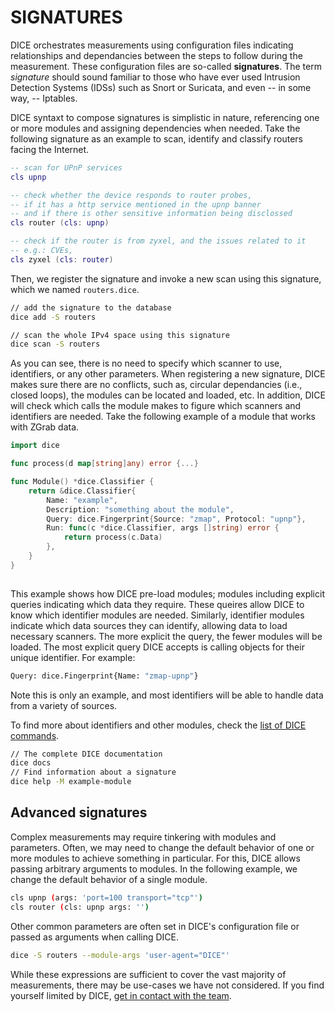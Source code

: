 # SIGNATURES

DICE orchestrates measurements using configuration files indicating relationships and dependancies between the steps to follow during the measurement.
These configuration files are so-called __signatures__.
The term _signature_ should sound familiar to those who have ever used Intrusion Detection Systems (IDSs) such as Snort or Suricata, and even -- in some way, -- Iptables.

DICE syntaxt to compose signatures is simplistic in nature, referencing one or more modules and assigning dependencies when needed.
Take the following signature as an example to scan, identify and classify routers facing the Internet.

```lua
-- scan for UPnP services
cls upnp

-- check whether the device responds to router probes,
-- if it has a http service mentioned in the upnp banner
-- and if there is other sensitive information being disclossed
cls router (cls: upnp)

-- check if the router is from zyxel, and the issues related to it
-- e.g.: CVEs,  
cls zyxel (cls: router)
```

Then, we register the signature and invoke a new scan using this signature, which we named `routers.dice`.

```sh
// add the signature to the database
dice add -S routers

// scan the whole IPv4 space using this signature
dice scan -S routers
```

As you can see, there is no need to specify which scanner to use, identifiers, or any other parameters.
When registering a new signature, DICE makes sure there are no conflicts, such as, circular dependancies (i.e., closed loops), the modules can be located and loaded, etc.
In addition, DICE will check which calls the module makes to figure which scanners and identifiers are needed.
Take the following example of a module that works with ZGrab data.

```go
import dice

func process(d map[string]any) error {...}

func Module() *dice.Classifier {
    return &dice.Classifier{
        Name: "example",
        Description: "something about the module",
        Query: dice.Fingerprint{Source: "zmap", Protocol: "upnp"},
        Run: func(c *dice.Classifier, args []string) error {
            return process(c.Data)
        },
    }
}
    
```

This example shows how DICE pre-load modules; modules including explicit queries indicating which data they require.
These queires allow DICE to know which identifier modules are needed.
Similarly, identifier modules indicate which data sources they can identify, allowing data to load necessary scanners.
The more explicit the query, the fewer modules will be loaded.
The most explicit query DICE accepts is calling objects for their unique identifier. For example:

```bash
Query: dice.Fingerprint{Name: "zmap-upnp"}
```

Note this is only an example, and most identifiers will be able to handle data from a variety of sources.

To find more about identifiers and other modules, check the [list of DICE commands](commands.md).

```bash
// The complete DICE documentation 
dice docs
// Find information about a signature 
dice help -M example-module
```

## Advanced signatures

Complex measurements may require tinkering with modules and parameters.
Often, we may need to change the default behavior of one or more modules to achieve something in particular.
For this, DICE allows passing arbitrary arguments to modules.
In the following example, we change the default behavior of a single module.

```bash
cls upnp (args: 'port=100 transport="tcp"')
cls router (cls: upnp args: '')
```

Other common parameters are often set in DICE's configuration file or passed as arguments when calling DICE.

```bash
dice -S routers --module-args 'user-agent="DICE"'
```

While these expressions are sufficient to cover the vast majority of measurements, there may be use-cases we have not considered.
If you find yourself limited by DICE, [get in contact with the team](contact.md).
